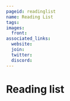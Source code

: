 ```yaml
---
pageid: readinglist
name: Reading List
tags:
images:
  front: 
associated_links:
  website: 
  join: 
  twitter: 
  discord: 
---
```


# Reading list

